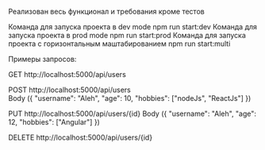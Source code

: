 Реализован весь функционал и требования кроме тестов

Команда для запуска проекта в dev mode npm run start:dev
Команда для запуска проекта в prod mode npm run start:prod
Команда для запуска проекта c горизонтальным маштабированием npm run start:multi

Примеры запросов:

GET http://localhost:5000/api/users

POST http://localhost:5000/api/users  
Body ({
    "username": "Aleh",
    "age": 10,
    "hobbies": ["nodeJs", "ReactJs"]
})

PUT http://localhost:5000/api/users/{id}
Body ({
    "username": "Aleh",
    "age": 12,
    "hobbies": ["Angular"]
})

DELETE http://localhost:5000/api/users/{id}
